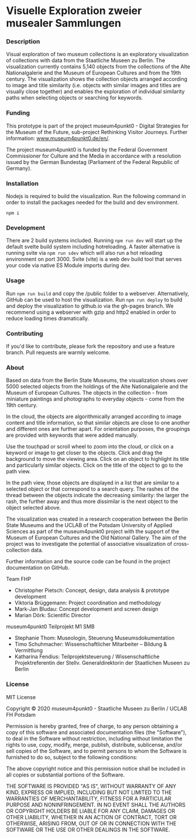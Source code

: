 ﻿# Visuelle Exploration zweier musealer Sammlungen

### Description
Visual exploration of two museum collections is an exploratory visualization of collections with data from the Staatliche Museen zu Berlin. The visualization currently contains 5,140 objects from the collections of the Alte Nationalgalerie and the Museum of European Cultures and from the 19th century. The visualization shows the collection objects arranged according to image and title similarity (i.e. objects with similar images and titles are visually close together) and enables the exploration of individual similarity paths when selecting objects or searching for keywords.

### Funding
This prototype is part of the project museum4punkt0 - Digital Strategies for the Museum of the Future, sub-project Rethinking Visitor Journeys. Further information: www.museum4punkt0.de/en/.

The project museum4punkt0 is funded by the Federal Government Commissioner for Culture and the Media in accordance with a resolution issued by the German Bundestag (Parliament of the Federal Republic of Germany).

### Installation
Nodejs is required to build the visualization. Run the following command in order to install the packages needed for the build and dev environment.
```
npm i
```

### Development
There are 2 build systems included. Running `npm run dev` will start up the default svelte build system including hotreloading. A faster alternative is running svite via `npm run sdev` which will also run a hot reloading environment on port 3000. Svite (vite) is a web dev build tool that serves your code via native ES Module imports during dev.

### Usage
Run `npm run build` and copy the /public folder to a webserver. Alternatively, GitHub can be used to host the visualization. Run `npm run deploy` to build and deploy the visualization to github.io via the gh-pages branch.
We recommend using a webserver with gzip and http2 enabled in order to reduce loading times dramatically.

### Contributing
If you'd like to contribute, please fork the repository and use a feature branch. Pull requests are warmly welcome.

### About
Based on data from the Berlin State Museums, the visualization shows over 5000 selected objects from the holdings of the Alte Nationalgalerie and the Museum of European Cultures. The objects in the collection - from miniature paintings and photographs to everyday objects - come from the 19th century.

In the cloud, the objects are algorithmically arranged according to image content and title information, so that similar objects are close to one another and different ones are further apart. For orientation purposes, the groupings are provided with keywords that were added manually.

Use the touchpad or scroll wheel to zoom into the cloud, or click on a keyword or image to get closer to the objects. Click and drag the background to move the viewing area. Click on an object to highlight its title and particularly similar objects. Click on the title of the object to go to the path view.

In the path view, those objects are displayed in a list that are similar to a selected object or that correspond to a search query. The rashes of the thread between the objects indicate the decreasing similarity: the larger the rash, the further away and thus more dissimilar is the next object to the object selected above.

The visualization was created in a research cooperation between the Berlin State Museums and the UCLAB of the Potsdam University of Applied Sciences as part of the museum4punkt0 project with the support of the Museum of European Cultures and the Old National Gallery. The aim of the project was to investigate the potential of associative visualization of cross-collection data.

Further information and the source code can be found in the project documentation on GitHub.

Team FHP
- Christopher Pietsch: Concept, design, data analysis & prototype development
- Viktoria Brüggemann: Project coordination and methodology
- Mark-Jan Bludau: Concept development and screen design
- Marian Dörk: Scientific Director

museum4punkt0 Teilprojekt M1 SMB
- Stephanie Thom: Museologin, Steuerung Museumsdokumentation
- Timo Schuhmacher: Wissenschaftlicher Mitarbeiter – Bildung & Vermittlung
- Katharina Fendius: Teilprojektsteuerung / Wissenschaftliche Projektreferentin der Stellv. Generaldirektorin der Staatlichen Museen zu Berlin

### License
MIT License

Copyright © 2020 museum4punkt0 - Staatliche Museen zu Berlin / UCLAB FH Potsdam

Permission is hereby granted, free of charge, to any person obtaining a copy
of this software and associated documentation files (the "Software"), to deal
in the Software without restriction, including without limitation the rights
to use, copy, modify, merge, publish, distribute, sublicense, and/or sell
copies of the Software, and to permit persons to whom the Software is
furnished to do so, subject to the following conditions:

The above copyright notice and this permission notice shall be included in all
copies or substantial portions of the Software.

THE SOFTWARE IS PROVIDED "AS IS", WITHOUT WARRANTY OF ANY KIND, EXPRESS OR
IMPLIED, INCLUDING BUT NOT LIMITED TO THE WARRANTIES OF MERCHANTABILITY,
FITNESS FOR A PARTICULAR PURPOSE AND NONINFRINGEMENT. IN NO EVENT SHALL THE
AUTHORS OR COPYRIGHT HOLDERS BE LIABLE FOR ANY CLAIM, DAMAGES OR OTHER
LIABILITY, WHETHER IN AN ACTION OF CONTRACT, TORT OR OTHERWISE, ARISING FROM,
OUT OF OR IN CONNECTION WITH THE SOFTWARE OR THE USE OR OTHER DEALINGS IN THE
SOFTWARE.

